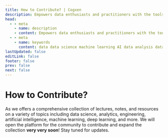```yaml
---
title: How to Contribute? | Cogxen
description: Empowers data enthusiasts and practitioners with the tools and knowledge to unlock the potential of data.
head:
  - - meta
    - name: description
    - content: Empowers data enthusiasts and practitioners with the tools and knowledge to unlock the potential of data.
  - - meta
    - name: keywords
      content: data data science machine learning AI data analysis data-driven data enthusiasts data practitioners
lastUpdated: false
editLink: false
footer: false
prev: false
next: false
---
```


# How to Contribute?

As we offers a comprehensive collection of lectures, notes, and resources on a variety of topics including data science, analytics, engineering, artificial intelligence, machine learning, deep learning, and more. We will open the platform for the community to contribute and expand the collection **very very soon**! Stay tuned for updates.

